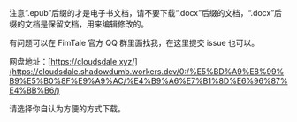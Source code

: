 注意“.epub”后缀的才是电子书文档，请不要下载“.docx”后缀的文档，“.docx”后缀的文档是保留文档，用来编辑修改的。

有问题可以在 FimTale 官方 QQ 群里面找我，在这里提交 issue 也可以。

网盘地址：[https://cloudsdale.xyz/](https://cloudsdale.shadowdumb.workers.dev/0:/%E5%BD%A9%E8%99%B9%E5%B0%8F%E9%A9%AC/%E4%B9%A6%E7%B1%8D%E6%96%87%E4%BB%B6/)

请选择你自认为方便的方式下载。
